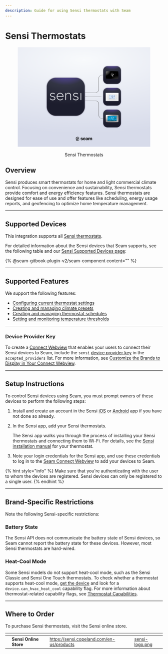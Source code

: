 ```yaml
---
description: Guide for using Sensi thermostats with Seam
---
```


# Sensi Thermostats

<div align="center"><figure><picture><source srcset="../../.gitbook/assets/sensi-manufacturer-page-cover-dark.png" media="(prefers-color-scheme: dark)"><img src="../../.gitbook/assets/sensi-manufacturer-page-cover-light.png" alt="Sensi Thermostats"></picture><figcaption><p>Sensi Thermostats</p></figcaption></figure></div>

## Overview

Sensi produces smart thermostats for home and light commercial climate control. Focusing on convenience and sustainability, Sensi thermostats provide comfort and energy efficiency features. Sensi thermostats are designed for ease of use and offer features like scheduling, energy usage reports, and geofencing to optimize home temperature management.

***

## Supported Devices

This integration supports all [Sensi thermostats](https://sensi.copeland.com/en-us/products).

For detailed information about the Sensi devices that Seam supports, see the following table and our [Sensi Supported Devices page](https://www.seam.co/manufacturers/sensi):

{% @seam-gitbook-plugin-v2/seam-component content="<seam-supported-device-table
  endpoint="https://connect.getseam.com"
  publishable-key="seam_pk1J0Bgui_oYEuzDhOqUzSBkrPmrNsUuKL"
  user-identifier-key="c6e74334-eb31-4719-b679-d84cf1c07d9c"
  manufacturers='["sensi"]'
/>" %}

***

## Supported Features

We support the following features:

* [Configuring current thermostat settings](../../products/thermostats/configure-current-climate-settings.md)
* [Creating and managing climate presets](../../capability-guides/thermostats/creating-and-managing-climate-presets/)
* [Creating and managing thermostat schedules](../../capability-guides/thermostats/creating-and-managing-thermostat-schedules.md)
* [Setting and monitoring temperature thresholds](../../capability-guides/thermostats/setting-and-monitoring-temperature-thresholds.md)

***

### Device Provider Key

To create a [Connect Webview](../../core-concepts/connect-webviews/) that enables your users to connect their Sensi devices to Seam, include the `sensi` [device provider key](../../api-clients/connect_webviews/#device-provider-keys) in the `accepted_providers` list. For more information, see [Customize the Brands to Display in Your Connect Webview](../../core-concepts/connect-webviews/customizing-connect-webviews.md#customize-the-brands-to-display-in-your-connect-webviews).

***

## Setup Instructions

To control Sensi devices using Seam, you must prompt owners of these devices to perform the following steps:

1. Install and create an account in the Sensi [iOS](https://apps.apple.com/us/app/sensi/id792612452) or [Android](https://play.google.com/store/apps/details?id=com.asynchrony.emerson.sensi) app if you have not done so already.
2.  In the Sensi app, add your Sensi thermostats.

    The Sensi app walks you through the process of installing your Sensi thermostats and connecting them to Wi-Fi. For details, see the [Sensi installation manual](https://sensi.copeland.com/en-us/support/sensi-manuals) for your thermostat.
3. Note your login credentials for the Sensi app, and use these credentials to log in to the [Seam Connect Webview](../../core-concepts/connect-webviews/) to add your devices to Seam.

{% hint style="info" %}
Make sure that you're authenticating with the user to whom the devices are registered. Sensi devices can only be registered to a single user.
{% endhint %}

***

## Brand-Specific Restrictions

Note the following Sensi-specific restrictions:

### Battery State

The Sensi API does not communicate the battery state of Sensi devices, so Seam cannot report the battery state for these devices. However, most Sensi thermostats are hard-wired.

### Heat-Cool Mode

Some Sensi models do not support heat-cool mode, such as the Sensi Classic and Sensi One Touch thermostats. To check whether a thermostat supports heat-cool mode, [get the device](../../products/thermostats/retrieving-thermostats.md) and look for a `device.can_hvac_heat_cool` capability flag. For more information about thermostat-related capability flags, see [Thermostat Capabilities](../../products/thermostats/#thermostat-capabilities).

***

## Where to Order

To purchase Sensi thermostats, visit the Sensi online store.

<table data-view="cards"><thead><tr><th></th><th></th><th></th><th data-hidden data-card-target data-type="content-ref"></th><th data-hidden data-card-cover data-type="files"></th></tr></thead><tbody><tr><td></td><td><strong>Sensi Online Store</strong></td><td></td><td><a href="https://sensi.copeland.com/en-us/products">https://sensi.copeland.com/en-us/products</a></td><td><a href="../../.gitbook/assets/sensi-logo.png">sensi-logo.png</a></td></tr></tbody></table>
